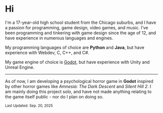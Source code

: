 # Hi

I'm a 17-year-old high school student from the Chicago suburbs, and I have a passion for programming, game design, video games, and music. I've been programming and tinkering with game design since the age of 12, and have experience in numerous languages and engines.

My programming languages of choice are **Python** and **Java**, but have experience with Webdev, C, C++, and C#.

My game engine of choice is [Godot](https://github.com/godotengine/godot), but have experience with Unity and Unreal Engine.

---

As of now, I am developing a psychological horror game in **Godot** inspired by other horror games like *Amnesia: The Dark Descent* and *Silent Hill 2*. I am mainly doing this project solo, and have not made anything relating to the game itself public - nor do I plan on doing so.

<sup>Last Updated: Sep. 20, 2025</sup>
